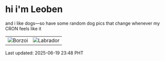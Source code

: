 # hi i'm Leoben

and i like dogs—so have some random dog pics that change whenever my CRON feels like it

|  |  |
|--------|----------|
| ![Borzoi](https://random-dog-vercel.vercel.app/api/random-borzoi?v=1750348117) | ![Labrador](https://random-dog-vercel.vercel.app/api/random-labrador?v=1750348117) |

Last updated: 2025-06-19 23:48 PHT
